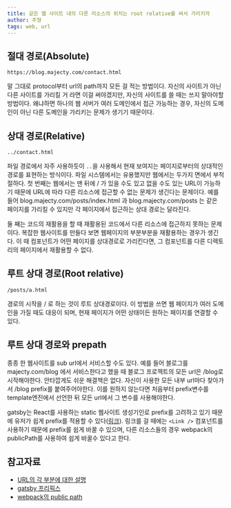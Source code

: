 ```yaml
---
title: 같은 웹 사이트 내의 다른 리소스의 위치는 root relative를 써서 가리키자
author: 주형
tags: web, url
---
```


절대 경로(Absolute)
--------

`https://blog.majecty.com/contact.html`

말 그대로 protocol부터 url의 path까지 모든 걸 적는 방법이다. 자신의 사이트가 아닌 다른 사이트를 가리킬 거 라면 이걸 써야겠지만, 자신의 사이트를 쓸 때는 쓰지 말아야할 방법이다. 왜냐하면 하나의 웹 서버가 여러 도메인에서 접근 가능하는 경우, 자신의 도메인이 아닌 다른 도메인을 가리키는 문제가 생기기 때문이다.

상대 경로(Relative)
--------

`../contact.html`

파일 경로에서 자주 사용하듯이 `..`을 사용해서 현재 보여지는 페이지로부터의 상대적인 경로를 표현하는 방식이다. 파일 시스템에서는 유용했지만 웹에서는 두가지 면에서 부적절하다. 첫 번째는 웹에서는 맨 뒤에 / 가 있을 수도 있고 없을 수도 있는 URL이 가능하기 때문에 URL에 따라 다른 리소스에 접근할 수 없는 문제가 생긴다는 문제이다. 예를 들어 blog.majecty.com/posts/index.html 과 blog.majecty.com/posts 는 같은 페이지를 가리킬 수 있지만 각 페이지에서 접근하는 상대 경로는 달라진다.

둘 째는 코드의 재활용을 할 때 재활용된 코드에서 다른 리소스에 접근하지 못하는 문제이다. 복잡한 웹사이트를 만들다 보면 웹페이지의 부분부분을 재활용하는 경우가 생긴다. 이 때 컴포넌트가 어떤 페이지를 상대경로로 가리킨다면, 그 컴포넌트를 다른 디렉토리의 페이지에서 재활용할 수 없다.

루트 상대 경로(Root relative)
--------

`/posts/a.html`

경로의 시작을 / 로 하는 것이 루트 상대경로이다. 이 방법을 쓰면 웹 페이지가 여러 도메인을 가질 때도 대응이 되며, 현재 페이지가 어떤 상태이든 원하는 페이지를 연결할 수 있다.

루트 상대 경로와 prepath
--------

종종 한 웹사이트를 sub url에서 서비스할 수도 있다. 예를 들어 블로그를 majecty.com/blog 에서 서비스한다고 했을 때 블로그 프로젝트의 모든 url은 /blog로 시작해야한다. 안타깝게도 쉬운 해결책은 없다. 자신이 사용한 모든 내부 url마다 찾아가서 /blog prefix를 붙여주어야한다. 이를 원하지 않는다면 처음부터 prefix변수를 template엔진에서 선언한 뒤 모든 url에서 그 변수를 사용해야한다.

gatsby는 React를 사용하는 static 웹사이트 생성기인로 prefix를 고려하고 있기 때문에 유저가 쉽게 prefix를 적용할 수 있다([링크](https://www.gatsbyjs.org/docs/path-prefix/)). 링크를 걸 때에는 `<Link />` 컴포넌트를 사용하기 때문에 prefix를 쉽게 바꿀 수 있으며, 다른 리소스들의 경우 webpack의 publicPath를 사용하여 쉽게 바꿀수 있다고 한다.

참고자료
--------

* [URL의 각 부분에 대한 설명](https://developer.mozilla.org/ko/docs/Learn/Common_questions/What_is_a_URL)
* [gatsby 프리픽스](https://www.gatsbyjs.org/docs/path-prefix/)
* [webpack의 public path](https://webpack.js.org/guides/public-path/)
